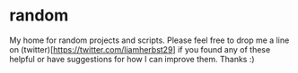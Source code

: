 # random
My home for random projects and scripts.
Please feel free to drop me a line on (twitter)[https://twitter.com/liamherbst29] if you found any of these helpful or have suggestions for how I can improve them.
Thanks :)
